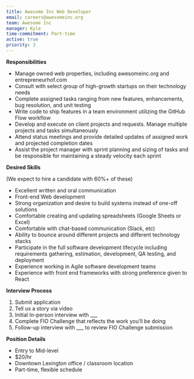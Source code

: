 ```yaml
---
title: Awesome Inc Web Developer
email: careers@awesomeinc.org
team: Awesome Inc
manager: Kyle
time-commitment: Part-time
active: true
priority: 3
---
```

**Responsibilities**

* Manage owned web properties, including awesomeinc.org and entrepreneurhof.com
* Consult with select group of high-growth startups on their technology needs
* Complete assigned tasks ranging from new features, enhancements, bug resolution, and unit testing
* Write code to ship features in a team environment utilizing the GitHub Flow workflow
* Develop and execute on client projects and requests. Manage multiple projects and tasks simultaneously
* Attend status meetings and provide detailed updates of assigned work and projected completion dates
* Assist the project manager with sprint planning and sizing of tasks and be responsible for maintaining a steady velocity each sprint



**Desired Skills**

(We expect to hire a candidate with 60%+ of these)

* Excellent written and oral communication
* Front-end Web development
* Strong organization and desire to build systems instead of one-off solutions
* Comfortable creating and updating spreadsheets (Google Sheets or Excel)
* Comfortable with chat-based communication (Slack, etc)
* Ability to bounce around different projects and different technology stacks
* Participate in the full software development lifecycle including requirements gathering, estimation, development, QA testing, and deployment
* Experience working in Agile software development teams
* Experience with front end frameworks with strong preference given to React



**Interview Process**

1. Submit application
2. Tell us a story via video
3. Initial In-person interview with ___
4. Complete FIO Challenge that reflects the work you’ll be doing
5. Follow-up interview with ___ to review FIO Challenge submission





**Position Details**

* Entry to Mid-level
* $20/hr
* Downtown Lexington office / classroom location
* Part-time, flexible schedule